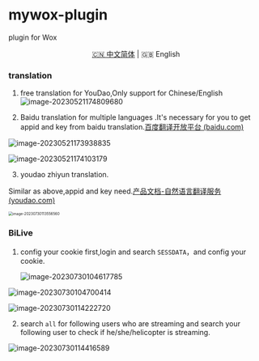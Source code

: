 # mywox-plugin

plugin for Wox 
<p align="center"><a title="Chinese" href="README_zh.md">🇨🇳 中文简体</a>  |  🇬🇧 English</p>

### translation

1. free translation for YouDao,Only support for Chinese/English
    ![image-20230521174809680](https://s2.loli.net/2023/05/21/7FJRkB6H21wNcsL.png)

2. Baidu translation for multiple languages .It's necessary for you to get appid and  key from baidu translation.[百度翻译开放平台 (baidu.com)](https://fanyi-api.baidu.com/product/11)

![image-20230521173938835](https://s2.loli.net/2023/05/21/zH9peMTlJg13GYU.png)

![image-20230521174103179](https://s2.loli.net/2023/05/21/7CioWXbFr4nSx3d.png)

3. youdao zhiyun translation.

  Similar as above,appid and key need.[产品文档-自然语言翻译服务 (youdao.com)](https://ai.youdao.com/DOCSIRMA/html/trans/api/wbfy/index.html) 

<img src="https://s2.loli.net/2023/07/30/wRbBihFXVp7nQ3S.png" alt="image-20230730113556560" style="zoom:50%;" />

### BiLive

1. config your cookie first,login and search `SESSDATA`，and config your cookie.

   ![image-20230730104617785](https://s2.loli.net/2023/07/30/E3LMmBaQxOYFudr.png)

![image-20230730104700414](https://s2.loli.net/2023/07/30/AlzKof8gnkPU45L.png)

![image-20230730114222720](https://s2.loli.net/2023/07/30/zObNa3g4jyiIHkd.png)

2. search `all` for following users who are streaming and search your following user to check if he/she/helicopter is streaming.

![image-20230730114416589](https://s2.loli.net/2023/07/30/iDkMeFtXjQIHclG.png)
